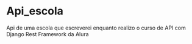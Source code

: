 # Api_escola
Api de uma escola que escreverei enquanto realizo o curso de API com Django Rest Framework da Alura
